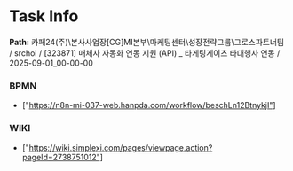 # Task Info

**Path:** 카페24(주)\본사사업장\[CG]MI본부\마케팅센터\성장전략그룹\그로스파트너팀 / srchoi / [323871] 매체사 자동화 연동 지원 (API) _ 타게팅게이츠 타대행사 연동 / 2025-09-01_00-00-00

### BPMN
- ["https://n8n-mi-037-web.hanpda.com/workflow/beschLn12BtnykjI"]

### WIKI
- ["https://wiki.simplexi.com/pages/viewpage.action?pageId=2738751012"]

